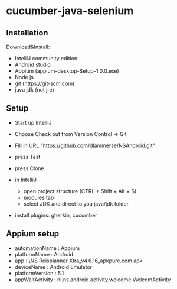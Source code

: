 cucumber-java-selenium
==================

## Installation

Download&Install:
- IntelliJ community edition
- Android studio
- Appium (appium-desktop-Setup-1.0.0.exe)
- Node js
- git (https://git-scm.com)
- java jdk (not jre)

## Setup

- Start up IntelliJ
- Choose Check out from Version Control -> Git
- Fill in URL "https://github.com/dlammerse/NSAndroid.git"
- press Test
- press Clone

- in IntelliJ
  - open project structure (CTRL + Shift + Alt + S)
  - modules tab
  - select JDK and direct to you java/jdk folder

- install plugins: gherkin, cucumber


## Appium setup
  - automationName : Appium
  - platformName :  Android
  - app : <User dir>\\NS Reisplanner Xtra_v4.6.16_apkpure.com.apk
  - deviceName : Android Emulator
  - platformVersion : 5.1
  - appWaitActivity : nl.ns.android.activity.welcome.WelcomActivity



